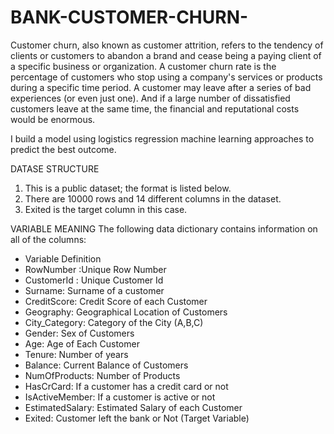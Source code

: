 # BANK-CUSTOMER-CHURN-

Customer churn, also known as customer attrition, refers to the tendency of clients or customers to abandon a brand and cease being a paying client of a specific business or organization. A customer churn rate is the percentage of customers who stop using a company's services or products during a specific time period. A customer may leave after a series of bad experiences (or even just one). And if a large number of dissatisfied customers leave at the same time, the financial and reputational costs would be enormous.

I build a model using logistics regression machine learning approaches to predict the best outcome.

DATASE STRUCTURE
1. This is a public dataset; the format is listed below.
2. There are 10000 rows and 14 different columns in the dataset.
3. Exited is the target column in this case.

VARIABLE MEANING
The following data dictionary contains information on all of the columns:
* Variable	Definition
* RowNumber :Unique Row Number
* CustomerId :	Unique Customer Id
* Surname:	Surname of a customer
* CreditScore:	Credit Score of each Customer
* Geography:	Geographical Location of Customers
* City_Category:	Category of the City (A,B,C)
* Gender:	Sex of Customers
* Age:	Age of Each Customer
* Tenure:	Number of years
* Balance:	Current Balance of Customers
* NumOfProducts:	Number of Products
* HasCrCard:	If a customer has a credit card or not
* IsActiveMember:	If a customer is active or not
* EstimatedSalary:	Estimated Salary of each Customer
* Exited:	Customer left the bank or Not (Target Variable)
